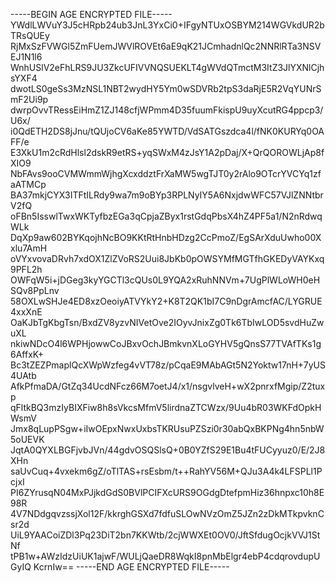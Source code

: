 -----BEGIN AGE ENCRYPTED FILE-----
YWdlLWVuY3J5cHRpb24ub3JnL3YxCi0+IFgyNTUxOSBYM214WGVkdUR2bTRsQUEy
RjMxSzFVWGl5ZmFUemJWVlROVEt6aE9qK21JCmhadnlQc2NNRlRTa3NSVEJ1N1l6
WnhUSlV2eFhLRS9JU3ZkcUFIVVNQSUEKLT4gWVdQTmctM3ItZ3JlYXNlCjhsYXF4
dwotLS0geSs3MzNSL1NBT2wydHY5Ym0wSDVRb2tpS3daRjE5R2VqYUNrSmF2Ui9p
dwrpOvvTRessEiHmZ1ZJ148cfjWPmm4D35fuumFkispU9uyXcutRG4ppcp3/U6x/
i0QdETH2DS8jJnu/tQUjoCV6aKe85YWTD/VdSATGszdca4l/fNK0KURYq0OAFF/e
E3XkU1m2cRdHlsl2dskR9etRS+yqSWxM4zJsY1A2pDaj/X+QrQOROWLjAp8fXIO9
NbFAvs9ooCVMWmmWjhgXcxddztFrXaMW5wgTJT0y2rAlo9OTcrYVCYq1zfaATMCp
BA37mkjCYX3ITFtILRdy9wa7m9oBYp3RPLNyIY5A6NxjdwWFC57VJlZNNtbrV2fQ
oFBn5IsswlTwxWKTyfbzEGa3qCpjaZByx1rstGdqPbsX4hZ4PF5a1/N2nRdwqWLk
DqXp9aw602BYKqojhNcBO9KKtRtHnbHDzg2CcPmoZ/EgSArXduUwho00Xxlu7AmH
oVYxvovaDRvh7xdOX1ZlZVoRS2Uui8JbKb0pOWSYMfMGTfhGKEDyVAYKxq9PFL2h
OWFqW5i+jDGeg3kyYGCTl3cQUs0L9YQA2xRuhNNVm+7UgPlWLoWH0eHSQv8PpLnv
58OXLwSHJe4ED8xzOeoiyATVYkY2+K8T2QK1bI7C9nDgrAmcfAC/LYGRUE4xxXnE
OaKJbTgKbgTsn/BxdZV8yzvNIVetOve2IOyvJnixZg0Tk6TbIwLOD5svdHuZwuXL
nkiwNDcO4l6WPHjowwCoJBxvOchJBmkvnXLoGYHV5gQnsS77TVAfTKs1g6AffxK+
Bc3tZEZPmaplQcXWpWzfeg4vVT78z/pCqaE9MAbAGt5N2Yoktw17nH+7yUS4UAtb
AfkPfmaDA/GtZq34UcdNFcz66M7oetJ4/x1/nsgvlveH+wX2pnrxfMgip/Z2tuxp
qFltkBQ3mzIyBIXFiw8h8sVkcsMfmV5lirdnaZTCWzx/9Uu4bR03WKFdOpkHWsmV
Jmx8qLupPSgw+iIwOEpxNwxUxbsTKRUsuPZSzi0r30abQxBKPNg4hn5nbW5oUEVK
JqtA0QYXLBGFjvbJVn/44gdvOSQSlsQ+0B0YZfS29E1Bu4tFUCyyuz0/E/2J8XHn
saUvCuq+4vxekm6gZ/oTlTAS+rsEsbm/t++RahYV56M+QJu3A4k4LFSPLl1PcjxI
PI6ZYrusqN04MxPJjkdGdS0BVlPCIFXcURS9OGdgDtefpmHiz36hnpxc10h8E98R
4V7NDdgqvzssjXol12F/kkrghGSXd7fdfuSLOwNVzOmZ5JZn2zDkMTkpvknCsr2d
UiL9YAACoiZDl3Pq23DiT2bn7KKWtb/2cjWWXEt0OV0/JftSfdugOcjkVVJ1StNf
tPB1w+AWzIdzUiUK1ajwF/WULjQaeDR8WqkI8pnMbElgr4ebP4cdqrovdupUGyIQ
KcrnIw==
-----END AGE ENCRYPTED FILE-----
